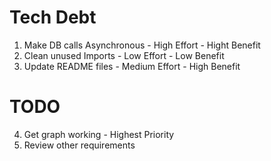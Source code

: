 # Tech Debt

1. Make DB calls Asynchronous - High Effort - Hight Benefit
2. Clean unused Imports - Low Effort - Low Benefit
3. Update README files - Medium Effort - High Benefit

# TODO

<!-- 1. Complete tests -->
<!-- 2. Update functionality in average_by_result -->
<!-- 3. Tidy up code -->
4. Get graph working - Highest Priority
5. Review other requirements
